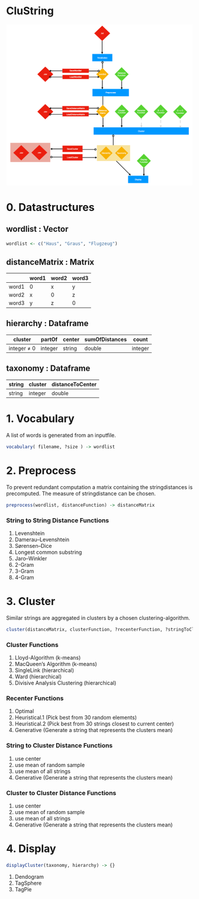 # CluString

![ScreenShot](docs/FlowChart.png?raw=true)


# 0. Datastructures

## wordlist : Vector

```r
wordlist <- c("Haus", "Graus", "Flugzeug")
```

## distanceMatrix : Matrix

|       | word1 | word2 | word3 |
|-------|-------|-------|-------|
| word1 | 0     | x     | y     |
| word2 | x     | 0     | z     |
| word3 | y     | z     | 0     |



## hierarchy  : Dataframe

|   cluster   | partOf  | center | sumOfDistances |  count  |
|-------------|---------|--------|----------------|---------|
| integer ≠ 0 | integer | string | double         | integer |

## taxonomy : Dataframe

| string  | cluster  | distanceToCenter |
|---------|----------|------------------|
| string  | integer  | double           |


# 1. Vocabulary

A list of words is generated from an inputfile.

```r
vocabulary( filename, ?size ) -> wordlist
```

# 2. Preprocess

To prevent redundant computation a matrix containing the stringdistances is precomputed.
The measure of stringdistance can be chosen.

```r
preprocess(wordlist, distanceFunction) -> distanceMatrix
```

### String to String Distance Functions
  1. Levenshtein
  2. Damerau–Levenshtein
  3. Sørensen–Dice
  4. Longest common substring
  5. Jaro–Winkler
  6. 2-Gram
  7. 3-Gram
  8. 4-Gram


# 3. Cluster

Similar strings are aggregated in clusters by a chosen clustering-algorithm.

```r
cluster(distanceMatrix, clusterFunction, ?recenterFunction, ?stringToClusterDistanceFunction, ?clusterToClusterDistanceFunction, ?kMeans) -> list(taxonomy=taxonomy, hierarchy=hierarchy)
```

### Cluster Functions
  1. Lloyd-Algorithm (k-means)
  2. MacQueen’s Algorithm (k-means)
  3. SingleLink (hierarchical)
  4. Ward (hierarchical)
  5. Divisive Analysis Clustering (hierarchical)

### Recenter Functions
  1. Optimal
  2. Heuristical.1 (Pick best from 30 random elements)
  3. Heuristical.2 (Pick best from 30 strings closest to current center)
  4. Generative (Generate a string that represents the clusters mean)
  
### String to Cluster Distance Functions
  1. use center
  2. use mean of random sample
  3. use mean of all strings
  4. Generative (Generate a string that represents the clusters mean)
  
### Cluster to Cluster Distance Functions
  1. use center
  2. use mean of random sample
  3. use mean of all strings
  4. Generative (Generate a string that represents the clusters mean)

# 4. Display

```r
displayCluster(taxonomy, hierarchy) -> {}
```

  1. Dendogram
  2. TagSphere
  3. TagPie
